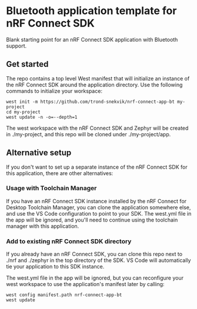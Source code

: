 # Bluetooth application template for nRF Connect SDK

Blank starting point for an nRF Connect SDK application with Bluetooth support.

## Get started

The repo contains a top level West manifest that will initialize an instance of the nRF Connect SDK around the application directory. Use the following commands to initialize your workspace:

```
west init -m https://github.com/trond-snekvik/nrf-connect-app-bt my-project
cd my-project
west update -n -o=--depth=1
```

The west workspace with the nRF Connect SDK and Zephyr will be created in ./my-project, and this repo will be cloned under ./my-project/app.

## Alternative setup

If you don't want to set up a separate instance of the nRF Connect SDK for this application, there are other alternatives:

### Usage with Toolchain Manager

If you have an nRF Connect SDK instance installed by the nRF Connect for Desktop Toolchain Manager, you can clone the application somewhere else, and use the VS Code configuration to point to your SDK. The west.yml file in the app will be ignored, and you'll need to continue using the toolchain manager with this application.

### Add to existing nRF Connect SDK directory

If you already have an nRF Connect SDK, you can clone this repo next to ./nrf and ./zephyr in the top directory of the SDK. VS Code will automatically tie your application to this SDK instance.

The west.yml file in the app will be ignored, but you can reconfigure your west workspace to use the application's manifest later by calling:

```
west config manifest.path nrf-connect-app-bt
west update
```
